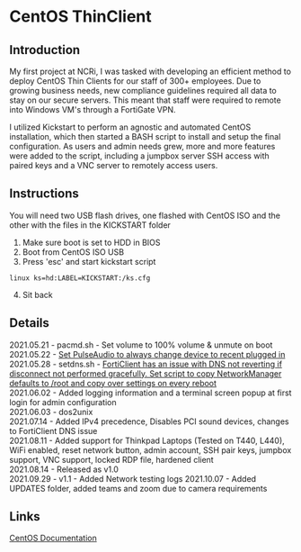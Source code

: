 # CentOS ThinClient

## Introduction

My first project at NCRi, I was tasked with developing an efficient method to deploy CentOS Thin Clients for our staff of 300+ employees. Due to growing business needs, new compliance guidelines required all data to stay on our secure servers. This meant that staff were required to remote into Windows VM's through a FortiGate VPN. 

I utilized Kickstart to perform an agnostic and automated CentOS installation, which then started a BASH script to install and setup the final configuration. As users and admin needs grew, more and more features were added to the script, including a jumpbox server SSH access with paired keys and a VNC server to remotely access users.

## Instructions

You will need two USB flash drives, one flashed with CentOS ISO and the other with the files in the KICKSTART folder

1. Make sure boot is set to HDD in BIOS
2. Boot from CentOS ISO USB
3. Press 'esc' and start kickstart script

`linux ks=hd:LABEL=KICKSTART:/ks.cfg`

4. Sit back

## Details

2021.05.21 - pacmd.sh - Set volume to 100% volume & unmute on boot<br/>
2021.05.22 - [Set PulseAudio to always change device to recent plugged in](https://doc.nnserver.ca/books/general-centos/page/pulseaudio)<br/>
2021.05.28 - setdns.sh - [FortiClient has an issue with DNS not reverting if disconnect not performed gracefully. Set script to copy NetworkManager defaults to /root and copy over settings on every reboot](https://doc.nnserver.ca/books/general-centos/page/forticlient-dns-issue)<br/>
2021.06.02 - Added logging information and a terminal screen popup at first login for admin configuration<br/>
2021.06.03 - dos2unix<br/>
2021.07.14 - Added IPv4 precedence, Disables PCI sound devices, changes to FortiClient DNS issue<br/>
2021.08.11 - Added support for Thinkpad Laptops (Tested on T440, L440), WiFi enabled, reset network button, admin account, SSH pair keys, jumpbox support, VNC support, locked RDP file, hardened client<br/>
2021.08.14 - Released as v1.0<br/>
2021.09.29 - v1.1 - Added Network testing logs
2021.10.07 - Added UPDATES folder, added teams and zoom due to camera requirements

## Links

[CentOS Documentation](https://doc.nnserver.ca/books/general-centos?shelf=11)